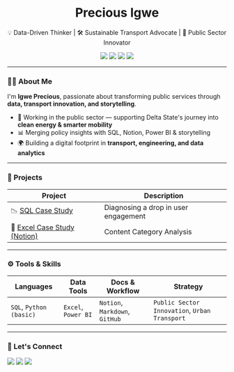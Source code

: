 <h1 align="center">  Precious Igwe</h1>
<p align="center">💡 Data-Driven Thinker | 🛠️ Sustainable Transport Advocate | 🧠 Public Sector Innovator</p>

<p align="center">
  <img src="https://img.shields.io/badge/SQL-Data-blue?style=for-the-badge&logo=postgresql&logoColor=white" />
  <img src="https://img.shields.io/badge/Power%20BI-Business%20Intelligence-F2C811?style=for-the-badge&logo=powerbi&logoColor=black" />
  <img src="https://img.shields.io/badge/Excel-Analysis-217346?style=for-the-badge&logo=microsoft-excel&logoColor=white" />
  <img src="https://img.shields.io/badge/Notion-Workflows-000000?style=for-the-badge&logo=notion&logoColor=white" />
</p>

---

### 👋🏾 About Me

I'm **Igwe Precious**, passionate about transforming public services through **data, transport innovation, and storytelling**.

- 💼 Working in the public sector — supporting Delta State's journey into **clean energy & smarter mobility**
- 📊 Merging policy insights with SQL, Notion, Power BI & storytelling
- 🌍 Building a digital footprint in **transport, engineering, and data analytics**

---

### 🚀 Projects

| Project | Description |
|--------|-------------|
| 📉 [SQL Case Study](https://github.com/your-username/diagnosing-user-drop) | Diagnosing a drop in user engagement |
| 📂 [Excel Case Study (Notion)](https://dorian-eyebrow-1bb.notion.site/Content-Category-Analysis-a23c1856b2814cc89ae4e982e380b775) | Content Category Analysis  |

---

### ⚙️ Tools & Skills

| Languages | Data Tools | Docs & Workflow | Strategy |
|----------|------------|------------------|----------|
| `SQL`, `Python (basic)` | `Excel`, `Power BI` | `Notion`, `Markdown`, `GitHub` | `Public Sector Innovation`, `Urban Transport` |

---

### 🔗 Let's Connect

<p align="left">
  <a href="https://linkedin.com/in/preciousigwe"><img src="https://img.shields.io/badge/LinkedIn-blue?style=flat&logo=linkedin" /></a>
  <a href="https://medium.com/@_precious"><img src="https://img.shields.io/badge/Medium-000000?style=flat&logo=medium&logoColor=white" /></a>
  <a href="https://twitter.com/air_dss"><img src="https://img.shields.io/badge/Twitter-1DA1F2?style=flat&logo=twitter&logoColor=white" /></a>
</p>
